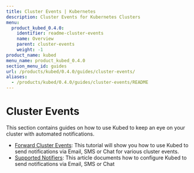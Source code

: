 ```yaml
---
title: Cluster Events | Kubernetes
description: Cluster Events for Kubernetes Clusters
menu:
  product_kubed_0.4.0:
    identifier: readme-cluster-events
    name: Overview
    parent: cluster-events
    weight: -1
product_name: kubed
menu_name: product_kubed_0.4.0
section_menu_id: guides
url: /products/kubed/0.4.0/guides/cluster-events/
aliases:
  - /products/kubed/0.4.0/guides/cluster-events/README
---
```


# Cluster Events

This section contains guides on how to use Kubed to keep an eye on your cluster with automated notifications.

- [Forward Cluster Events](/products/kubed/0.4.0/guides/cluster-events/event-forwarder): This tutorial will show you how to use Kubed to send notifications via Email, SMS or Chat for various cluster events.
- [Supported Notifiers](/products/kubed/0.4.0/guides/cluster-events/notifiers): This article documents how to configure Kubed to send notifications via Email, SMS or Chat
